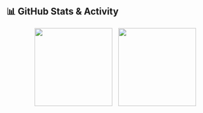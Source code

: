 ## 📊 GitHub Stats & Activity

<p align="center">
  <img src="https://github-readme-stats.vercel.app/api?username=fashaap&show_icons=true&theme=github_dark" height="180em" style="margin-right: 10px;" />
  <img src="https://github-readme-stats.vercel.app/api/top-langs/?username=fashaap&layout=compact&theme=github_dark" height="180em" />
</p>
